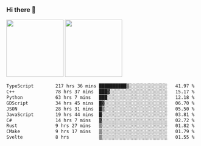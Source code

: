 ### Hi there 👋

<img height="150em" src="https://github-readme-stats.vercel.app/api?username=EddieDover&count_private=true&include_all_commits=true&show_icons=true&theme=dracula&hide_border=false&rank_icon=percentile"/>
<img height="150em" src="https://github-readme-stats.vercel.app/api/top-langs/?username=EddieDover&theme=dracula&hide_border=false&&layout=compact&langs_count=20" />

<!--START_SECTION:waka-->

```txt
TypeScript        217 hrs 36 mins ██████████▒░░░░░░░░░░░░░░   41.97 %
C++               78 hrs 37 mins  ███▓░░░░░░░░░░░░░░░░░░░░░   15.17 %
Python            63 hrs 7 mins   ███░░░░░░░░░░░░░░░░░░░░░░   12.18 %
GDScript          34 hrs 45 mins  █▓░░░░░░░░░░░░░░░░░░░░░░░   06.70 %
JSON              28 hrs 31 mins  █▒░░░░░░░░░░░░░░░░░░░░░░░   05.50 %
JavaScript        19 hrs 44 mins  █░░░░░░░░░░░░░░░░░░░░░░░░   03.81 %
C#                14 hrs 7 mins   ▓░░░░░░░░░░░░░░░░░░░░░░░░   02.72 %
Rust              9 hrs 27 mins   ▒░░░░░░░░░░░░░░░░░░░░░░░░   01.82 %
CMake             9 hrs 17 mins   ▒░░░░░░░░░░░░░░░░░░░░░░░░   01.79 %
Svelte            8 hrs           ▒░░░░░░░░░░░░░░░░░░░░░░░░   01.55 %
```

<!--END_SECTION:waka-->

<!--
**EddieDover/EddieDover** is a ✨ _special_ ✨ repository because its `README.md` (this file) appears on your GitHub profile.

Here are some ideas to get you started:

- 🔭 I’m currently working on ...
- 🌱 I’m currently learning ...
- 👯 I’m looking to collaborate on ...
- 🤔 I’m looking for help with ...
- 💬 Ask me about ...
- 📫 How to reach me: ...
- 😄 Pronouns: ...
- ⚡ Fun fact: ...
-->
<a rel="me" href="https://techhub.social/@EddieDover"></a>
